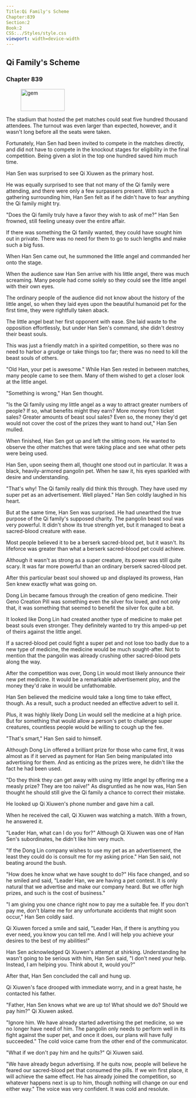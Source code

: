 ```yaml
---
Title:Qi Family's Scheme 
Chapter:839 
Section:2 
Book:2 
CSS:../Styles/style.css 
viewport: width=device-width
---
```

  
## Qi Family's Scheme
### Chapter 839
  
<figure>
	<img src="../Images/gem.gif" alt="gem" id="gem" width="120" height="60" />
</figure>
  

  
The stadium that hosted the pet matches could seat five hundred thousand attendees. The turnout was even larger than expected, however, and it wasn't long before all the seats were taken.

Fortunately, Han Sen had been invited to compete in the matches directly, and did not have to compete in the knockout stages for eligibility in the final competition. Being given a slot in the top one hundred saved him much time.

Han Sen was surprised to see Qi Xiuwen as the primary host.

He was equally surprised to see that not many of the Qi family were attending, and there were only a few surpassers present. With such a gathering surrounding him, Han Sen felt as if he didn't have to fear anything the Qi family might try.

"Does the Qi family truly have a favor they wish to ask of me?" Han Sen frowned, still feeling uneasy over the entire affair.

If there was something the Qi family wanted, they could have sought him out in private. There was no need for them to go to such lengths and make such a big fuss.

When Han Sen came out, he summoned the little angel and commanded her onto the stage.

When the audience saw Han Sen arrive with his little angel, there was much screaming. Many people had come solely so they could see the little angel with their own eyes.

The ordinary people of the audience did not know about the history of the little angel, so when they laid eyes upon the beautiful humanoid pet for the first time, they were rightfully taken aback.

The little angel beat her first opponent with ease. She laid waste to the opposition effortlessly, but under Han Sen's command, she didn't destroy their beast souls.

This was just a friendly match in a spirited competition, so there was no need to harbor a grudge or take things too far; there was no need to kill the beast souls of others.

"Old Han, your pet is awesome." While Han Sen rested in between matches, many people came to see them. Many of them wished to get a closer look at the little angel.

"Something is wrong," Han Sen thought.

"Is the Qi family using my little angel as a way to attract greater numbers of people? If so, what benefits might they earn? More money from ticket sales? Greater amounts of beast soul sales? Even so, the money they'd get would not cover the cost of the prizes they want to hand out," Han Sen mulled.

When finished, Han Sen got up and left the sitting room. He wanted to observe the other matches that were taking place and see what other pets were being used.

Han Sen, upon seeing them all, thought one stood out in particular. It was a black, heavily-armored pangolin pet. When he saw it, his eyes sparkled with desire and understanding.

"That's why! The Qi family really did think this through. They have used my super pet as an advertisement. Well played." Han Sen coldly laughed in his heart.

But at the same time, Han Sen was surprised. He had unearthed the true purpose of the Qi family's supposed charity. The pangolin beast soul was very powerful. It didn't show its true strength yet, but it managed to beat a sacred-blood creature with ease.

Most people believed it to be a berserk sacred-blood pet, but it wasn't. Its lifeforce was greater than what a berserk sacred-blood pet could achieve.

Although it wasn't as strong as a super creature, its power was still quite scary. It was far more powerful than an ordinary berserk sacred-blood pet.

After this particular beast soul showed up and displayed its prowess, Han Sen knew exactly what was going on.

Dong Lin became famous through the creation of geno medicine. Their Geno Creation Pill was something even the silver fox loved, and not only that, it was something that seemed to benefit the silver fox quite a bit.

It looked like Dong Lin had created another type of medicine to make pet beast souls even stronger. They definitely wanted to try this amped-up pet of theirs against the little angel.

If a sacred-blood pet could fight a super pet and not lose too badly due to a new type of medicine, the medicine would be much sought-after. Not to mention that the pangolin was already crushing other sacred-blood pets along the way.

After the competition was over, Dong Lin would most likely announce their new pet medicine. It would be a remarkable advertisement ploy, and the money they'd rake in would be unfathomable.

Han Sen believed the medicine would take a long time to take effect, though. As a result, such a product needed an effective advert to sell it.

Plus, it was highly likely Dong Lin would sell the medicine at a high price. But for something that would allow a person's pet to challenge super creatures, countless people would be willing to cough up the fee.

"That's smart," Han Sen said to himself.

Although Dong Lin offered a brilliant prize for those who came first, it was almost as if it served as payment for Han Sen being manipulated into advertising for them. And as enticing as the prizes were, he didn't like the fact he had been used.

"Do they think they can get away with using my little angel by offering me a measly prize? They are too naïve!" As disgruntled as he now was, Han Sen thought he should still give the Qi family a chance to correct their mistake.

He looked up Qi Xiuwen's phone number and gave him a call.

When he received the call, Qi Xiuwen was watching a match. With a frown, he answered it.

"Leader Han, what can I do you for?" Although Qi Xiuwen was one of Han Sen's subordinates, he didn't like him very much.

"If the Dong Lin company wishes to use my pet as an advertisement, the least they could do is consult me for my asking price." Han Sen said, not beating around the bush.

"How does he know what we have sought to do?" His face changed, and so he smiled and said, "Leader Han, we are having a pet contest. It is only natural that we advertise and make our company heard. But we offer high prizes, and such is the cost of business."

"I am giving you one chance right now to pay me a suitable fee. If you don't pay me, don't blame me for any unfortunate accidents that might soon occur," Han Sen coldly said.

Qi Xiuwen forced a smile and said, "Leader Han, if there is anything you ever need, you know you can tell me. And I will help you achieve your desires to the best of my abilities!"

Han Sen acknowledged Qi Xiuwen's attempt at shirking. Understanding he wasn't going to be serious with him, Han Sen said, "I don't need your help. Instead, I am helping you. Think about it, would you?"

After that, Han Sen concluded the call and hung up.

Qi Xiuwen's face drooped with immediate worry, and in a great haste, he contacted his father.

"Father, Han Sen knows what we are up to! What should we do? Should we pay him?" Qi Xiuwen asked.

"Ignore him. We have already started advertising the pet medicine, so we no longer have need of him. The pangolin only needs to perform well in its fight against the super pet, and once it does, our plans will have fully succeeded." The cold voice came from the other end of the communicator.

"What if we don't pay him and he quits?" Qi Xiuwen said.

"We have already begun advertising. If he quits now, people will believe he feared our sacred-blood pet that consumed the pills. If we win first place, it will achieve the same effect. He has already joined the competition, so whatever happens next is up to him, though nothing will change on our end either way." The voice was very confident. It was cold and resolute.